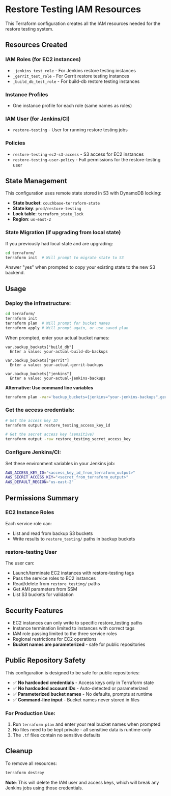 # Restore Testing IAM Resources

This Terraform configuration creates all the IAM resources needed for the restore testing system.

## Resources Created

### IAM Roles (for EC2 instances)
- `_jenkins_test_role` - For Jenkins restore testing instances
- `_gerrit_test_role` - For Gerrit restore testing instances
- `_build_db_test_role` - For build-db restore testing instances

### Instance Profiles
- One instance profile for each role (same names as roles)

### IAM User (for Jenkins/CI)
- `restore-testing` - User for running restore testing jobs

### Policies
- `restore-testing-ec2-s3-access` - S3 access for EC2 instances
- `restore-testing-user-policy` - Full permissions for the restore-testing user

## State Management

This configuration uses remote state stored in S3 with DynamoDB locking:

- **State bucket**: `couchbase-terraform-state`
- **State key**: `prod/restore-testing`
- **Lock table**: `terraform_state_lock`
- **Region**: `us-east-2`

### State Migration (if upgrading from local state)

If you previously had local state and are upgrading:

```bash
cd terraform/
terraform init  # Will prompt to migrate state to S3
```

Answer "yes" when prompted to copy your existing state to the new S3 backend.

## Usage

### Deploy the infrastructure:

```bash
cd terraform/
terraform init
terraform plan  # Will prompt for bucket names
terraform apply # Will prompt again, or use saved plan
```

When prompted, enter your actual bucket names:
```
var.backup_buckets["build_db"]
  Enter a value: your-actual-build-db-backups

var.backup_buckets["gerrit"]
  Enter a value: your-actual-gerrit-backups

var.backup_buckets["jenkins"]
  Enter a value: your-actual-jenkins-backups
```

**Alternative: Use command line variables**
```bash
terraform plan -var='backup_buckets={jenkins="your-jenkins-backups",gerrit="your-gerrit-backups",build_db="your-build-db-backups"}'
```

### Get the access credentials:

```bash
# Get the access key ID
terraform output restore_testing_access_key_id

# Get the secret access key (sensitive)
terraform output -raw restore_testing_secret_access_key
```

### Configure Jenkins/CI:

Set these environment variables in your Jenkins job:
```bash
AWS_ACCESS_KEY_ID="<access_key_id_from_terraform_output>"
AWS_SECRET_ACCESS_KEY="<secret_from_terraform_output>"
AWS_DEFAULT_REGION="us-east-2"
```

## Permissions Summary

### EC2 Instance Roles
Each service role can:
- List and read from backup S3 buckets
- Write results to `restore_testing/` paths in backup buckets

### restore-testing User
The user can:
- Launch/terminate EC2 instances with restore-testing tags
- Pass the service roles to EC2 instances
- Read/delete from `restore_testing/` paths
- Get AMI parameters from SSM
- List S3 buckets for validation

## Security Features

- EC2 instances can only write to specific restore_testing paths
- Instance termination limited to instances with correct tags
- IAM role passing limited to the three service roles
- Regional restrictions for EC2 operations
- **Bucket names are parameterized** - safe for public repositories

## Public Repository Safety

This configuration is designed to be safe for public repositories:

- ✅ **No hardcoded credentials** - Access keys only in Terraform state
- ✅ **No hardcoded account IDs** - Auto-detected or parameterized
- ✅ **Parameterized bucket names** - No defaults, prompts at runtime
- ✅ **Command-line input** - Bucket names never stored in files

### For Production Use:
1. Run `terraform plan` and enter your real bucket names when prompted
2. No files need to be kept private - all sensitive data is runtime-only
3. The `.tf` files contain no sensitive defaults

## Cleanup

To remove all resources:
```bash
terraform destroy
```

**Note**: This will delete the IAM user and access keys, which will break any Jenkins jobs using those credentials.
